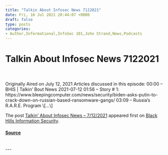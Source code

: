 ```yaml
---
title: "Talkin About Infosec News 7122021"
date: Fri, 16 Jul 2021 20:44:07 +0000
draft: false
type: posts
categories: 
- Author,Informational,InfoSec 101,John Strand,News,Podcasts
---
```

# Talkin About Infosec News 7122021

<br/>

<br/>
Originally Aired on July 12, 2021 Articles discussed in this episode: 00:00 – BHIS | Talkin’ Bout News 2021-07-12 01:56 – Story # 1: https://www.bleepingcomputer.com/news/security/biden-asks-putin-to-crack-down-on-russian-based-ransomware-gangs/ 03:09 – Russia’s R.A.R.E. Program \[…\]

The post [Talkin’ About Infosec News – 7/12/2021](https://www.blackhillsinfosec.com/talkin-about-infosec-news-7-12-2021/) appeared first on [Black Hills Information Security](https://www.blackhillsinfosec.com).

#### [Source](https://www.blackhillsinfosec.com/talkin-about-infosec-news-7-12-2021/)

<br/>
---
